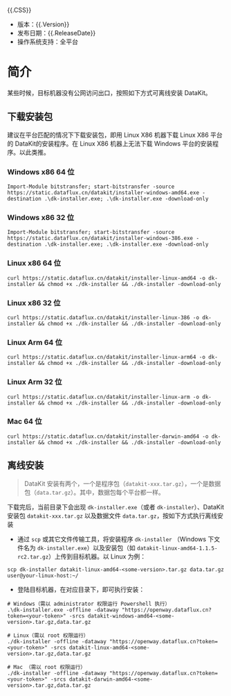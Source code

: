 {{.CSS}}

- 版本：{{.Version}}
- 发布日期：{{.ReleaseDate}}
- 操作系统支持：全平台

# 简介

某些时候，目标机器没有公网访问出口，按照如下方式可离线安装 DataKit。

## 下载安装包

建议在平台匹配的情况下下载安装包，即用 Linux X86 机器下载 Linux X86 平台的 DataKit的安装程序。在 Linux X86 机器上无法下载 Windows 平台的安装程序。以此类推。

### Windows x86 64 位

```shell
Import-Module bitstransfer; start-bitstransfer -source https://static.dataflux.cn/datakit/installer-windows-amd64.exe -destination .\dk-installer.exe; .\dk-installer.exe -download-only
```

### Windows x86 32 位

```shell
Import-Module bitstransfer; start-bitstransfer -source https://static.dataflux.cn/datakit/installer-windows-386.exe -destination .\dk-installer.exe; .\dk-installer.exe -download-only
```

### Linux x86 64 位

```shell
curl https://static.dataflux.cn/datakit/installer-linux-amd64 -o dk-installer && chmod +x ./dk-installer && ./dk-installer -download-only
```

### Linux x86 32 位

```shell
curl https://static.dataflux.cn/datakit/installer-linux-386 -o dk-installer && chmod +x ./dk-installer && ./dk-installer -download-only
```

### Linux Arm 64 位

```shell
curl https://static.dataflux.cn/datakit/installer-linux-arm64 -o dk-installer && chmod +x ./dk-installer && ./dk-installer -download-only
```

### Linux Arm 32 位

```shell
curl https://static.dataflux.cn/datakit/installer-linux-arm -o dk-installer && chmod +x ./dk-installer && ./dk-installer -download-only
```

### Mac 64 位

```shell
curl https://static.dataflux.cn/datakit/installer-darwin-amd64 -o dk-installer && chmod +x ./dk-installer && ./dk-installer -download-only
```

## 离线安装

> DataKit 安装有两个，一个是程序包（`datakit-xxx.tar.gz`），一个是数据包（`data.tar.gz`）。其中，数据包每个平台都一样。

下载完后，当前目录下会出现 `dk-installer.exe`（或者 `dk-installer`）、DataKit 安装包 `datakit-xxx.tar.gz` 以及数据文件 `data.tar.gz`，按如下方式执行离线安装

- 通过 `scp` 或其它文件传输工具，将安装程序 `dk-installer` （Windows 下文件名为 `dk-installer.exe`）以及安装包（如 `datakit-linux-amd64-1.1.5-rc2.tar.gz`）上传到目标机器。以 Linux 为例：

```shell
scp dk-installer datakit-linux-amd64-<some-version>.tar.gz data.tar.gz user@your-linux-host:~/
```

- 登陆目标机器，在对应目录下，即可执行安装：

```shell
# Windows（需以 administrator 权限运行 Powershell 执行）
.\dk-installer.exe -offline -dataway "https://openway.dataflux.cn?token=<your-token>" -srcs datakit-windows-amd64-<some-version>.tar.gz,data.tar.gz

# Linux（需以 root 权限运行）
./dk-installer -offline -dataway "https://openway.dataflux.cn?token=<your-token>" -srcs datakit-linux-amd64-<some-version>.tar.gz,data.tar.gz

# Mac （需以 root 权限运行）
./dk-installer -offline -dataway "https://openway.dataflux.cn?token=<your-token>" -srcs datakit-darwin-amd64-<some-version>.tar.gz,data.tar.gz
```
